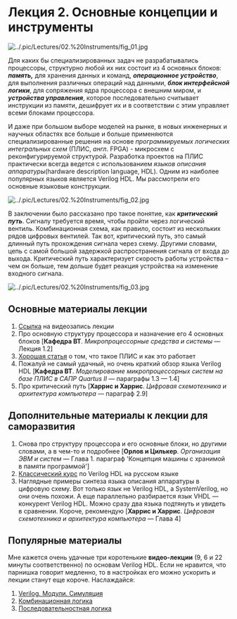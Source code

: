 # Лекция 2. Основные концепции и инструменты

![../.pic/Lectures/02.%20Instruments/fig_01.jpg](../.pic/Lectures/02.%20Instruments/fig_01.jpg)

Для каких бы специализированных задач не разрабатывались процессоры, структурно любой их них состоит из 4 основных блоков: ***память,*** для хранения данных и команд, ***операционное устройство***, для выполнения различных операций над данными, ***блок интерфейсной логики***, для сопряжения ядра процессора с внешним миром, и ***устройства управления***, которое последовательно считывает инструкции из памяти, дешифрует их и в соответствии с этим управляет всеми блоками процессора.

И даже при большом выборе моделей на рынке, в новых инженерных и научных областях все больше и больше применяются специализированные решения на основе *программируемых логических интегральных схем* (ПЛИС, *англ*. FPGA) - микросхем с реконфигурируемой структурой. Разработка проектов на ПЛИС практически всегда ведется с использованием *языков описания аппаратуры*(hardware description language, HDL). Одним из наиболее популярных языков является Verilog HDL. Мы рассмотрели его основные языковые конструкции.

![../.pic/Lectures/02.%20Instruments/fig_02.jpg](../.pic/Lectures/02.%20Instruments/fig_02.jpg)

В заключении было рассказано про такое понятие, как ***критический путь***. Сигналу требуется время, чтобы пройти через логический вентиль. Комбинационная схема, как правило, состоит из нескольких рядов цифровых вентилей. Так вот, критический путь, это самый длинный путь прохождения сигнала через схему. Другими словами, цепь с самой большой задержкой распространения сигнала от входа до выхода. Критический путь характеризует скорость работы устройства – чем он больше, тем дольше будет реакция устройства на изменение входного сигнала.

![../.pic/Lectures/02.%20Instruments/fig_03.jpg](../.pic/Lectures/02.%20Instruments/fig_03.jpg)

## Основные материалы лекции

1. [Ссылка](https://www.youtube.com/watch?v=oEsyRCdao9w) на видеозапись лекции
2. Про основную структуру процессора и назначение его 4 основных блоков [**Кафедра ВТ**. *Микропроцессорные средства и системы* — Лекция 1.2]
3. [Хорошая статья](https://tech-geek.ru/fpga/) о том, что такое ПЛИС и как это работает
4. Пожалуй не самый удачный, но очень краткий обзор языка Verilog HDL [**Кафедра ВТ**. *Моделирование микропроцессорных систем на базе ПЛИС в САПР Quartus II* — параграфы 1.3 — 1.4]
5. Про критический путь [**Харрис и Харрис**. *Цифровая схемотехника и архитектура компьютера —* параграф 2.9]

## Дополнительные материалы к лекции для саморазвития

1. Снова про структуру процессора и его основные блоки, но другими словами, а в чем-то и подробнее [**Орлов и Цилькер**. *Организация ЭВМ и систем* — Глава 1. параграф 'Концепция машины с хранимой в памяти программой']
2. [Классический курс](http://iosifk.narod.ru/hdl_coding/verilog.htm) по Verilog HDL на русском языке
3. Наглядные примеры синтеза языка описания аппаратуры в цифровую схему. Вот только язык не Verilog HDL, а SystemVerilog, но они очень похожи. А еще параллельно разбирается язык VHDL — конкурент Verilog HDL. Можно сразу два языка подтянуть и увидеть в сравнении. Короче, рекомендую [**Харрис и Харрис**. *Цифровая схемотехника и архитектура компьютера —* Глава 4]

## Популярные материалы

Мне кажется очень удачные три коротенькие **видео-лекции** (9, 6 и 22 минуты соответственно) по основам Verilog HDL. Если не нравится, что парнишка говорит медленно, то в настройках его можно ускорить и лекции станут еще короче. Наслаждайся:

1. [Verilog. Модули. Симуляция](https://www.youtube.com/watch?v=xA7rl2a4vmI)
2. [Комбинационная логика](https://www.youtube.com/watch?v=pMrJkHk10wU)
3. [Последовательностная логика](https://www.youtube.com/watch?v=Vdz7_wMFAy)
